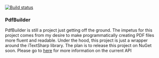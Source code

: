 
[![Build status](https://ci.appveyor.com/api/projects/status/ouakx6cxnp46v8gs/branch/master?svg=true)](https://ci.appveyor.com/project/viralogic/pdfbuilder/branch/master)

### PdfBuilder ###

PdfBuilder is still a project just getting off the ground. The impetus for this project comes from my desire to make programmatically creating PDF files more fluent and readable. Under the hood, this project is just a wrapper around the iTextSharp library. The plan is to release this project on NuGet soon. Please go to [here](https://github.com/viralogic/PdfBuilder/wiki) for more information on the current API